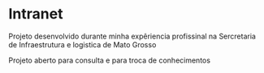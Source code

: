 # Intranet

Projeto desenvolvido durante minha expêriencia profissinal na Sercretaria de Infraestrutura e logistica de Mato Grosso

Projeto aberto para consulta e para troca de conhecimentos
